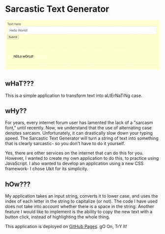 # Sarcastic Text Generator

![generator preview](/assets/images/preview.png)

## wHaT???

This is a simple application to transform text into aLtErNaTiNg case. 

## wHy??

For years, every internet forum user has lamented the lack of a "sarcasm font," until recently. Now, we understand that the use of alternating case denotes sarcasm. Unfortunately, it can drastically slow down your typing speed. The Sarcastic Text Generator will turn a string of text into something that is clearly sarcastic- so you don't have to do it yourself.

Yes, there are other services on the internet that can do this for you. However, I wanted to create my own application to do this, to practice using JavaScript. I also wanted to develop an application using a new CSS framework- I chose Ukit for its simplicity.

## hOw???

My application takes an input string, converts it to lower case, and uses the index of each letter in the string to capitalize (or not). The code I have used does not take into account whether there is a space in the string. Another feature I would like to implement is the ability to copy the new text with a button click, instead of highlighting the whole thing.

This application is deployed on [GitHub Pages](https://ksdevinney.github.io/sarcastic-text/). gO On, TrY It!